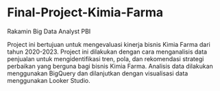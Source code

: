 # Final-Project-Kimia-Farma
Rakamin Big Data Analyst PBI

Project ini bertujuan untuk mengevaluasi kinerja bisnis Kimia Farma dari tahun 2020-2023. Project ini dilakukan dengan cara menganalisis data penjualan untuk mengidentifikasi tren, pola, dan rekomendasi strategi perbaikan yang berguna bagi bisnis Kimia Farma. Analisis data dilakukan menggunakan BigQuery dan dilanjutkan dengan visualisasi data menggunakan Looker Studio.
